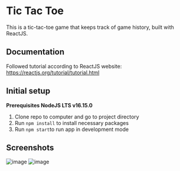 # Tic Tac Toe

This is a tic-tac-toe game that keeps track of game history, built with ReactJS. 

## Documentation
Followed tutorial according to ReactJS website: https://reactjs.org/tutorial/tutorial.html

## Initial setup
**Prerequisites NodeJS LTS v16.15.0**
1. Clone repo to computer and go to project directory
2. Run `npm install` to install necessary packages
3. Run `npm start`to run app in development mode

## Screenshots
![image](https://user-images.githubusercontent.com/54767477/183666368-88630c17-f04c-4fa6-8197-0854d2c8e597.png)
![image](https://user-images.githubusercontent.com/54767477/183666249-e0244039-cd49-4a6d-8222-5347c36c02e6.png)

